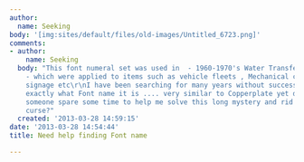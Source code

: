 ```yaml
---
author:
  name: Seeking
body: '[img:sites/default/files/old-images/Untitled_6723.png]'
comments:
- author:
    name: Seeking
  body: "This font numeral set was used in  - 1960-1970's Water Transfer type decals
    - which were applied to items such as vehicle fleets , Mechanical components ,
    signage etc\r\nI have been searching for many years without success to find out
    exactly what Font name it is .... very similar to Copperplate yet different.\r\nCan
    someone spare some time to help me solve this long mystery and rid me of this
    curse?"
  created: '2013-03-28 14:59:15'
date: '2013-03-28 14:54:44'
title: Need help finding Font name

---
```

